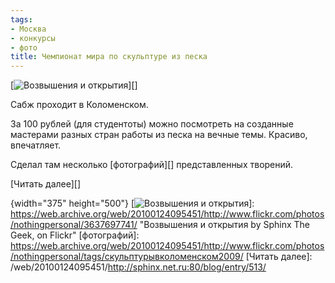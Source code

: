```yaml
---
tags:
- Москва
- конкурсы
- фото
title: Чемпионат мира по скульптуре из песка
---
```


[![Возвышения и открытия][]][]

Сабж проходит в Коломенском.

За 100 рублей (для студентоты) можно посмотреть на созданные мастерами
разных стран работы из песка на вечные темы. Красиво, впечатляет.

Сделал там несколько [фотографий][] представленных творений.

[Читать далее][]

  [Возвышения и открытия]: https://web.archive.org/web/20100124095451im_/http://farm4.static.flickr.com/3387/3637697741_ab2f00aa15.jpg
  {width="375" height="500"}
  [![Возвышения и открытия][]]: https://web.archive.org/web/20100124095451/http://www.flickr.com/photos/nothingpersonal/3637697741/
    "Возвышения и открытия by Sphinx The Geek, on Flickr"
  [фотографий]: https://web.archive.org/web/20100124095451/http://www.flickr.com/photos/nothingpersonal/tags/скульптурывколоменском2009/
  [Читать далее]: /web/20100124095451/http://sphinx.net.ru:80/blog/entry/513/